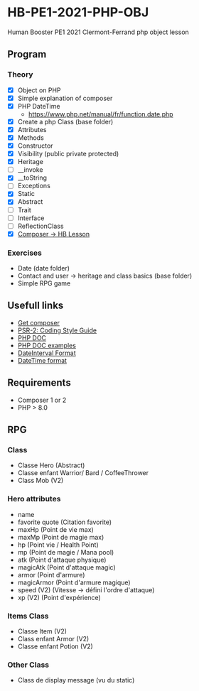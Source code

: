 # HB-PE1-2021-PHP-OBJ
Human Booster PE1 2021 Clermont-Ferrand php object lesson

## Program

### Theory


- [x] Object on PHP
- [x] Simple explanation  of composer
- [x] PHP DateTime
  - https://www.php.net/manual/fr/function.date.php
- [x] Create a php Class (base folder)
- [x] Attributes
- [x] Methods
- [x] Constructor
- [x] Visibility (public private protected)
- [x] Heritage
- [ ] __invoke
- [x] __toString
- [ ] Exceptions
- [x] Static
- [x] Abstract
- [ ] Trait
- [ ] Interface
- [ ] ReflectionClass
- [X] [Composer -> HB Lesson](https://github.com/theau-goncalves/composer-autoloader)

### Exercises
- Date (date folder)
- Contact and user -> heritage and class basics (base folder)
- Simple RPG game

## Usefull links
- [Get composer](https://getcomposer.org/download/)
- [PSR-2: Coding Style Guide](https://www.php-fig.org/psr/psr-2/)
- [PHP DOC](https://docs.phpdoc.org/3.0/guide/references/phpdoc/tags/index.html#tag-reference)
- [PHP DOC examples](https://docs.phpdoc.org/3.0/guide/guides/docblocks.html)
- [DateInterval Format](https://www.php.net/manual/en/dateinterval.format.php)
- [DateTime format](https://www.php.net/manual/en/datetime.format)

## Requirements

- Composer 1 or 2
- PHP > 8.0

## RPG
### Class
- Classe Hero (Abstract)
- Classe enfant Warrior/ Bard / CoffeeThrower
- Class Mob (V2)

### Hero attributes
- name 
- favorite quote (Citation favorite)
- maxHp (Point de vie max)
- maxMp (Point de magie max)
- hp (Point vie / Health Point)
- mp (Point de magie / Mana pool) 
- atk (Point d'attaque physique)
- magicAtk (Point d'attaque magic)
- armor (Point d'armure)
- magicArmor (Point d'armure magique)
- speed (V2) (Vitesse -> défini l'ordre d'attaque)
- xp (V2) (Point d'expérience)

### Items Class
- Classe Item (V2)
- Class enfant Armor (V2)
- Classe enfant Potion (V2)

### Other Class

- Class de display message (vu du static) 
